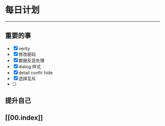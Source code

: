 
# 每日计划
---
## 重要的事

- [x]  verity
- [x]  修改密码
- [x]  数据反显处理
- [x] dialog 样式
- [x] detail confir  hide
- [x] 选择互斥
- [ ] 



## 提升自己

  



## [[00.index]]










